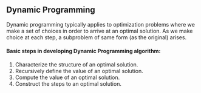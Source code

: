 <h2>Dynamic Programming</h2>
<p>Dynamic programming typically applies to optimization problems where we make a set of choices in order to arrive at an optimal solution. As we make choice at each step, a subproblem of same form (as the original) arises.</p>
<p> <h4>Basic steps in developing Dynamic Programming algorithm:</h4>
	<ol>
		<li>Characterize the structure of an optimal solution.</li>
		<li>Recursively define the value of an optimal solution.</li>
		<li>Compute the value of an optimal solution. </li>
		<li>Construct the steps to an optimal solution.</li>
	</ol>
</p>